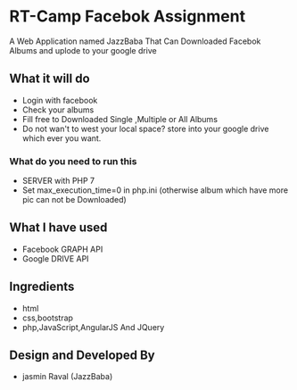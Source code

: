 # RT-Camp Facebok Assignment
A Web Application named JazzBaba That Can Downloaded Facebok Albums and uplode to your google drive

## What it will do
* Login with facebook
* Check your albums
* Fill free to Downloaded Single ,Multiple or All Albums 
* Do not wan't to west your local space? store into your google drive which ever you want.

### What do you need to run this

- SERVER with PHP 7 
- Set max_execution_time=0 in php.ini (otherwise album which have more pic can not be Downloaded) 

## What I have used
* Facebook GRAPH API
* Google DRIVE API

## Ingredients
* html
* css,bootstrap
* php,JavaScript,AngularJS And JQuery
 
## Design and Developed By
* jasmin Raval (JazzBaba)

